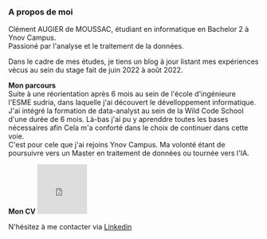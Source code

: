 ### A propos de moi

Clément AUGIER de MOUSSAC, étudiant en informatique en Bachelor 2 à Ynov Campus.  
Passioné par l'analyse et le traitement de la données.

Dans le cadre de mes études, je tiens un blog à jour listant mes expériences vécus au sein du stage fait de juin 2022 à août 2022.

**Mon parcours**  
Suite à une réorientation après 6 mois au sein de l'école d'ingénieure l'ESME sudria, dans laquelle j'ai découvert le dévelloppement informatique.   
J'ai intégré la formation de data-analyst au sein de la Wild Code School d'une durée de 6 mois. Là-bas j'ai pu y aprenddre toutes les bases nécessaires afin 
Cela m'a conforté dans le choix de continuer dans cette voie.  
C'est pour cele que j'ai rejoins Ynov Campus. Ma volonté étant de poursuivre vers un Master en traitement de données ou tournée vers l'IA.

**Mon CV**
<embed src="https://drive.google.com/viewerng/
viewer?embedded=true&url=https://clementadm.github.io/internship-report/CV_Clement_AUGIER_de_MOUSSAC_2022.pdf" width="100" height="100" type="application/pdf">

  
N'hésitez à me contacter via [Linkedin](https://www.linkedin.com/in/cl%C3%A9ment-a-4861471b6/)
